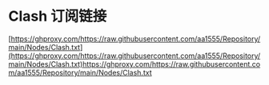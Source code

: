 # Clash 订阅链接
[https://ghproxy.com/https://raw.githubusercontent.com/aa1555/Repository/main/Nodes/Clash.txt](https://ghproxy.com/https://raw.githubusercontent.com/aa1555/Repository/main/Nodes/Clash.txt)https://ghproxy.com/https://raw.githubusercontent.com/aa1555/Repository/main/Nodes/Clash.txt
